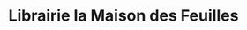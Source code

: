 ---
title: "Librairie la Maison des Feuilles"
url: /draveil/librairie-la-maison-des-feuilles/
shop: livres
---